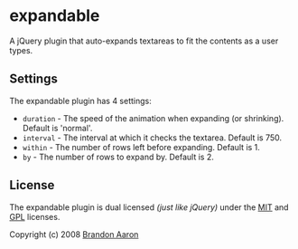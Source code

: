 # expandable

A jQuery plugin that auto-expands textareas to fit the contents as a user types.


## Settings

The expandable plugin has 4 settings:

* `duration` - The speed of the animation when expanding (or shrinking). Default is 'normal'.
* `interval` - The interval at which it checks the textarea. Default is 750.
* `within` - The number of rows left before expanding. Default is 1.
* `by` - The number of rows to expand by. Default is 2.


## License

The expandable plugin is dual licensed *(just like jQuery)* under the [MIT](http://www.opensource.org/licenses/mit-license.php) and [GPL](http://www.opensource.org/licenses/gpl-license.php) licenses.

Copyright (c) 2008 [Brandon Aaron](http://brandonaaron.net)